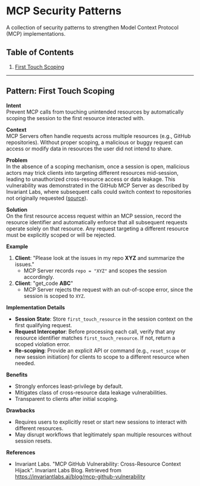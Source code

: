 # MCP Security Patterns

A collection of security patterns to strengthen Model Context Protocol (MCP) implementations.

## Table of Contents

1. [First Touch Scoping](#first-touch-scoping)

---

## Pattern: First Touch Scoping

**Intent**  
Prevent MCP calls from touching unintended resources by automatically scoping the session to the first resource interacted with.

**Context**  
MCP Servers often handle requests across multiple resources (e.g., GitHub repositories). Without proper scoping, a malicious or buggy request can access or modify data in resources the user did not intend to share.

**Problem**  
In the absence of a scoping mechanism, once a session is open, malicious actors may trick clients into targeting different resources mid-session, leading to unauthorized cross-resource access or data leakage. This vulnerability was demonstrated in the GitHub MCP Server as described by Invariant Labs, where subsequent calls could switch context to repositories not originally requested ([source](https://invariantlabs.ai/blog/mcp-github-vulnerability)).

**Solution**  
On the first resource access request within an MCP session, record the resource identifier and automatically enforce that all subsequent requests operate solely on that resource. Any request targeting a different resource must be explicitly scoped or will be rejected.

**Example**  
1. **Client**: "Please look at the issues in my repo **XYZ** and summarize the issues."
   - MCP Server records `repo = "XYZ"` and scopes the session accordingly.
2. **Client**: "get_code **ABC**"
   - MCP Server rejects the request with an out-of-scope error, since the session is scoped to `XYZ`.

**Implementation Details**  
- **Session State**: Store `first_touch_resource` in the session context on the first qualifying request.
- **Request Interceptor**: Before processing each call, verify that any resource identifier matches `first_touch_resource`. If not, return a scoped violation error.
- **Re-scoping**: Provide an explicit API or command (e.g., `reset_scope` or new session initiation) for clients to scope to a different resource when needed.

**Benefits**  
- Strongly enforces least-privilege by default.  
- Mitigates class of cross-resource data leakage vulnerabilities.  
- Transparent to clients after initial scoping.

**Drawbacks**  
- Requires users to explicitly reset or start new sessions to interact with different resources.  
- May disrupt workflows that legitimately span multiple resources without session resets.

**References**  
- Invariant Labs. "MCP GitHub Vulnerability: Cross-Resource Context Hijack". Invariant Labs Blog. Retrieved from https://invariantlabs.ai/blog/mcp-github-vulnerability
